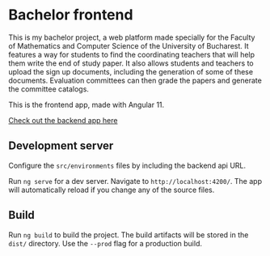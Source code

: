 # Bachelor frontend

This is my bachelor project, a web platform made specially for the Faculty of Mathematics and Computer Science of the University of Bucharest. It features a way for students to find the coordinating teachers that will help them write the end of study paper. It also allows students and teachers to upload the sign up documents, including the generation of some of these documents. Evaluation committees can then grade the papers and generate the committee catalogs.

This is the frontend app, made with Angular 11.

[Check out the backend app here](https://github.com/haginus/bachelor-backend)

## Development server
Configure the `src/environments` files by including the backend api URL.

Run `ng serve` for a dev server. Navigate to `http://localhost:4200/`. The app will automatically reload if you change any of the source files.

## Build

Run `ng build` to build the project. The build artifacts will be stored in the `dist/` directory. Use the `--prod` flag for a production build.
